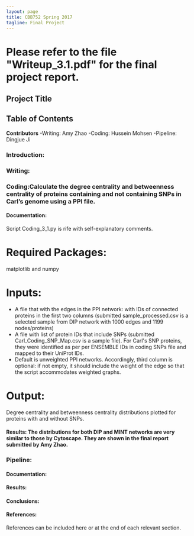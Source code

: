 ```yaml
---
layout: page
title: CBB752 Spring 2017
tagline: Final Project
---
```


# Please refer to the file "Writeup_3.1.pdf" for the final project report.

Project Title
------------------


Table of Contents
-----------------------




**Contributors**
 -Writing: Amy Zhao
 -Coding: Hussein Mohsen
 -Pipeline: Dingjue Ji

### Introduction:





### Writing:








### Coding:Calculate the degree centrality and betweenness centrality of proteins containing and not containing SNPs in Carl’s genome using a PPI file.

#### Documentation: 

Script Coding_3_1.py is rife with self-explanatory comments.

Required Packages:
==================
matplotlib and numpy


Inputs:
======= 
- A file that with the edges in the PPI network: with IDs of connected proteins in the first two columns (submitted sample_processed.csv is a selected sample from DIP network with 1000 edges and 1199 nodes/proteins)
- A file with list of protein IDs that include SNPs (submitted Carl_Coding_SNP_Map.csv is a sample file). For Carl's SNP proteins, they were identified as per per ENSEMBLE IDs in coding SNPs file and mapped to their UniProt IDs.
- Default is unweighted PPI networks. Accordingly, third column is optional: if not empty, it should include the weight of the edge so that the script accommodates weighted graphs.

Output:
=======

Degree centrality and betweenness centrality distributions plotted for proteins with and without SNPs.



#### Results: The distributions for both DIP and MINT networks are very similar to those by Cytoscape. They are shown in the final report submitted by Amy Zhao.



### Pipeline:


#### Documentation:


#### Results:









#### Conclusions:








#### References:

 References can be included here or at the end of each relevant section.
 
 
